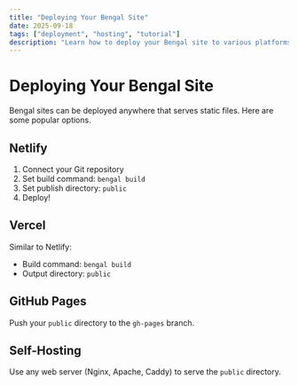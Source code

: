 ```yaml
---
title: "Deploying Your Bengal Site"
date: 2025-09-18
tags: ["deployment", "hosting", "tutorial"]
description: "Learn how to deploy your Bengal site to various platforms"
---
```


# Deploying Your Bengal Site

Bengal sites can be deployed anywhere that serves static files. Here are some popular options.

## Netlify

1. Connect your Git repository
2. Set build command: `bengal build`
3. Set publish directory: `public`
4. Deploy!

## Vercel

Similar to Netlify:
- Build command: `bengal build`
- Output directory: `public`

## GitHub Pages

Push your `public` directory to the `gh-pages` branch.

## Self-Hosting

Use any web server (Nginx, Apache, Caddy) to serve the `public` directory.

